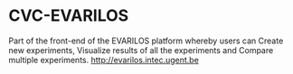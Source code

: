 # CVC-EVARILOS
Part of the front-end of the EVARILOS platform whereby users can Create new experiments, Visualize results of all the experiments and Compare multiple experiments. http://evarilos.intec.ugent.be
